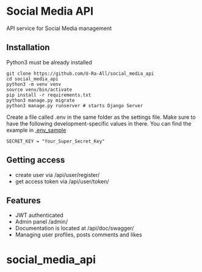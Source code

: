 # Social Media API

API service for Social Media management 

## Installation

Python3 must be already installed

```shell
git clone https://github.com/U-Ra-All/social_media_api
cd social_media_api
python3 -m venv venv
source venv/bin/activate
pip install -r requirements.txt
python3 manage.py migrate
python3 manage.py runserver # starts Django Server
```

Create a file called .env in the same folder as the settings file.
Make sure to have the following development-specific values in there.
You can find the example in [.env_sample](.env_sample)

```shell
SECRET_KEY = "Your_Super_Secret_Key"
```

## Getting access

- create user via /api/user/register/
- get access token via /api/user/token/

## Features

* JWT authenticated
* Admin panel /admin/
* Documentation is located at /api/doc/swagger/
* Managing user profiles, posts comments and likes
# social_media_api
